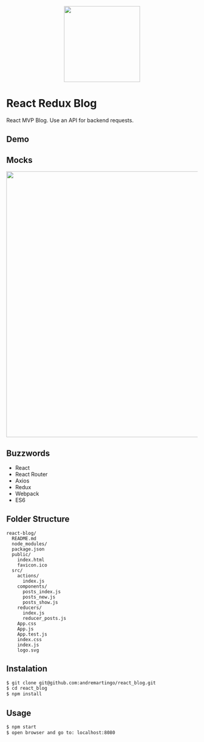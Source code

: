 <p align="center">
  <img width="200" src="https://upload.wikimedia.org/wikipedia/commons/thumb/a/a7/React-icon.svg/1200px-React-icon.svg.png" />
</p>

# React Redux Blog
React MVP Blog. Use an API for backend requests.

## Demo

## Mocks
<img width="700" src="https://cdn-images-1.medium.com/max/1600/1*W9EVx20lNtyHafutHeG7ig.png"/>

## Buzzwords
* React
* React Router
* Axios
* Redux
* Webpack
* ES6

## Folder Structure

```
react-blog/
  README.md
  node_modules/
  package.json
  public/
    index.html
    favicon.ico
  src/
    actions/
      index.js
    components/ 
      posts_index.js
      posts_new.js
      posts_show.js
    reducers/
      index.js
      reducer_posts.js
    App.css
    App.js
    App.test.js
    index.css
    index.js
    logo.svg
```

## Instalation
```bash
$ git clone git@github.com:andremartingo/react_blog.git
$ cd react_blog
$ npm install

```
## Usage
```bash
$ npm start
$ open browser and go to: localhost:8080
```
